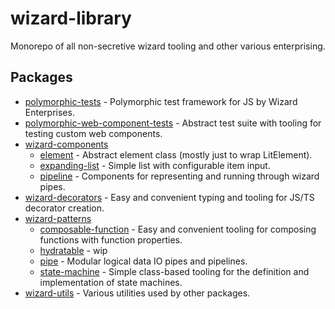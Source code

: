 # wizard-library
Monorepo of all non-secretive wizard tooling and other various enterprising.

## Packages
- [polymorphic-tests](packages/polymorphic-tests) - Polymorphic test framework for JS by Wizard Enterprises.
- [polymorphic-web-component-tests](packages/polymorphic-web-component-tests) - Abstract test suite with tooling for testing custom web components.
- [wizard-components](packages/wizard-components)
  - [element](packages/wizard-components/element) - Abstract element class (mostly just to wrap LitElement).
  - [expanding-list](packages/wizard-components/expanding-list) - Simple list with configurable item input.
  - [pipeline](packages/wizard-components/pipeline) - Components for representing and running through wizard pipes.
- [wizard-decorators](packages/wizard-decorators) - Easy and convenient typing and tooling for JS/TS decorator creation.
- [wizard-patterns](packages/wizard-patterns)
  - [composable-function](packages/wizard-patterns/composable-function) - Easy and convenient tooling for composing functions with function properties.
  - [hydratable](packages/wizard-patterns/hydratable) - wip
  - [pipe](packages/wizard-patterns/pipe) - Modular logical data IO pipes and pipelines.
  - [state-machine](packages/wizard-patterns/state-machine) - Simple class-based tooling for the definition and implementation of state machines.
- [wizard-utils](packages/wizard-utils) - Various utilities used by other packages.